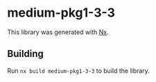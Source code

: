 # medium-pkg1-3-3

This library was generated with [Nx](https://nx.dev).

## Building

Run `nx build medium-pkg1-3-3` to build the library.
